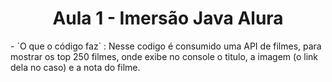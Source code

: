 <h1 align="center"> Aula 1 - Imersão Java Alura </h1>
- `O que o código faz` : Nesse codigo é consumido uma API de filmes, para mostrar os top 250 filmes, onde exibe no console  o titulo, a imagem (o link dela no caso) e a nota do filme.
